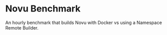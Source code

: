 # Novu Benchmark

An hourly benchmark that builds Novu with Docker vs using a Namespace Remote Builder.
